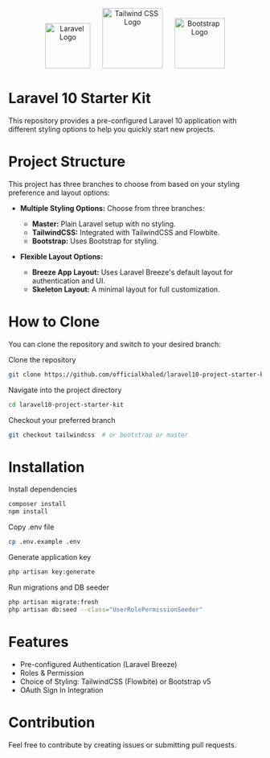 <p align="center">
    <img src="https://upload.wikimedia.org/wikipedia/commons/9/9a/Laravel.svg" width="90" alt="Laravel Logo">
    &nbsp;&nbsp;&nbsp;&nbsp;
    <img src="https://upload.wikimedia.org/wikipedia/commons/d/d5/Tailwind_CSS_Logo.svg" width="120" alt="Tailwind CSS Logo">
    &nbsp;&nbsp;&nbsp;&nbsp;
    <img src="https://upload.wikimedia.org/wikipedia/commons/b/b2/Bootstrap_logo.svg" width="100" alt="Bootstrap Logo">
</p>


# Laravel 10 Starter Kit
This repository provides a pre-configured Laravel 10 application with different styling options to help you quickly start new projects.

# Project Structure
This project has three branches to choose from based on your styling preference and layout options:

- **Multiple Styling Options:** Choose from three branches:
  - **Master:** Plain Laravel setup with no styling.
  - **TailwindCSS:** Integrated with TailwindCSS and Flowbite.
  - **Bootstrap:** Uses Bootstrap for styling.

- **Flexible Layout Options:**
  - **Breeze App Layout:** Uses Laravel Breeze's default layout for authentication and UI.
  - **Skeleton Layout:** A minimal layout for full customization.

# How to Clone
You can clone the repository and switch to your desired branch:

Clone the repository
```bash
git clone https://github.com/officialkhaled/laravel10-project-starter-kit.git
```
Navigate into the project directory
```bash
cd laravel10-project-starter-kit
```
Checkout your preferred branch
```bash
git checkout tailwindcss  # or bootstrap or master
```

# Installation
Install dependencies
```bash
composer install
npm install
```

Copy .env file
```bash
cp .env.example .env
```

Generate application key
```bash
php artisan key:generate
```

Run migrations and DB seeder
```bash
php artisan migrate:fresh
php artisan db:seed --class="UserRolePermissionSeeder" 
```

# Features
- Pre-configured Authentication (Laravel Breeze)
- Roles & Permission 
- Choice of Styling: TailwindCSS (Flowbite) or Bootstrap v5
- OAuth Sign In Integration

# Contribution
Feel free to contribute by creating issues or submitting pull requests.

